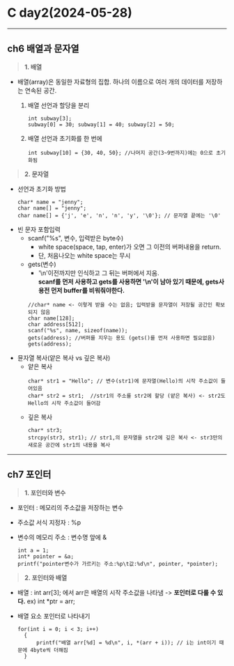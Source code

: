 # C day2(2024-05-28)
---
## ch6 배열과 문자열

> **1. 배열**    
   * 배열(array)은 동일한 자료형의 집합. 하나의 이름으로 여러 개의 데이터를 저장하는 연속된 공간.   
     1. 배열 선언과 할당을 분리
        ```    
        int subway[3];
        subway[0] = 30; subway[1] = 40; subway[2] = 50;
        ```
   
     2. 배열 선언과 초기화를 한 번에    
        ```    
        int subway[10] = {30, 40, 50}; //나머지 공간(3~9번까지)에는 0으로 초기화됨
        ```
    

> **2. 문자열**    
   *  선언과 초기화 방법
        ```
        char* name = "jenny";
        char name[] = "jenny";
        char name[] = {'j', 'e', 'n', 'n', 'y', '\0'}; // 문자열 끝에는 '\0'
        ```
   *  빈 문자 포함입력
        * scanf("%s", 변수, 입력받은 byte수)
          * white space(space, tap, enter)가 오면 그 이전의 버퍼내용을 return.
          *  단, 처음나오는 white space는 무시
        * gets(변수)
          * '\n'이전까지만 인식하고 그 뒤는 버퍼에서 지움.      
      **scanf를 먼저 사용하고 gets를 사용하면 '\n'이 남아 있기 때문에, gets사용전 먼저 buffer를 비워줘야한다.**
          ```    
          //char* name <- 이렇게 받을 수는 없음; 입력받을 문자열이 저장될 공간인 확보되지 않음 
          char name[128];
          char address[512];  
          scanf("%s", name, sizeof(name));    
          gets(address); //버퍼를 지우는 용도 (gets()를 먼저 사용하면 필요없음)    
          gets(address);
          ```
   *  뮨자열 복사(얕은 복사 vs 깊은 복사)
        * 얕은 복사
           ```
           char* str1 = "Hello"; // 변수(str1)에 문자열(Hello)의 시작 주소값이 들어있음
           char* str2 = str1;  //str1의 주소를 str2에 할당 (얕은 복사) <- str2도 Hello의 시작 주소값이 들어감
           ```
        * 깊은 복사
          ```
          char* str3;
          strcpy(str3, str1); // str1,의 문자열을 str2에 깊은 복사 <- str3만의 새로운 공간에 str1의 내용을 복사
          ```
  ---

## ch7 포인터   
> **1. 포인터와 변수**
  
* 포인터 : 메모리의 주소값을 저장하는 변수
        
* 주소값 서식 지정자 : %p  

* 변수의 메모리 주소 : 변수명 앞에 &
  
  ```
  int a = 1;    
  int* pointer = &a;    
  printf("pointer변수가 가르키는 주소:%p\t값:%d\n", pointer, *pointer);    
  ```

> **2. 포인터와 배열**

* 배열 : int arr[3]; 에서 arr은 배열의 시작 주소값을 나타냄 -> **포인터로 다룰 수 있다.**
        ex) int *ptr = arr;
  
* 배열 요소 포인터로 나타내기

  ```
  for(int i = 0; i < 3; i++)
    {
        printf("배열 arr[%d] = %d\n", i, *(arr + i)); // i는 int이기 때문에 4byte씩 더해짐
    }
  ```








